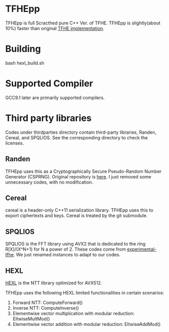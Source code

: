 # TFHEpp
TFHEpp is full Scracthed pure C++ Ver. of TFHE. TFHEpp is slightly(about 10%) faster than original [TFHE implementation](https://github.com/tfhe/tfhe). 

# Building
bash hexl_build.sh

# Supported Compiler
GCC9.1 later are primarily supported compilers.

# Third party libraries
Codes under thirdparties directory contain third-party libraries, Randen, Cereal, and SPQLIOS. See the corresponding directory to check the licenses.

## Randen
TFHEpp uses this as a Cryptographically Secure Pseudo-Random Number Generator (CSPRNG). Original repository is [here](https://github.com/google/randen).
I just removed some unnecessary codes, with no modification.

## Cereal
cereal is a header-only C++11 serialization library. TFHEpp uses this to export ciphertexts and keys. Cereal is treated by the git submodule.

## SPQLIOS
SPQLIOS is the FFT library using AVX2 that is dedicated to the ring R\[X\]/(X^N+1) for N a power of 2. These codes come from [experimental-tfhe](https://github.com/tfhe/experimental-tfhe/tree/master/circuit-bootstrapping/src/spqlios). We just renamed instances to adapt to our codes.


## HEXL
[HEXL](https://github.com/intel/hexl.git) is the NTT library optimized for AVX512. 

TFHEpp uses the following HEXL limited functionalities in certain scenarios:
1.	Forward NTT: ComputeForward()
2.	Inverse NTT: ComputeInverse()
3.	Elementwise vector multiplication with modular reduction: EltwiseMultMod()
4.	Elementwise vector addition with modular reduction: EltwiseAddMod()

